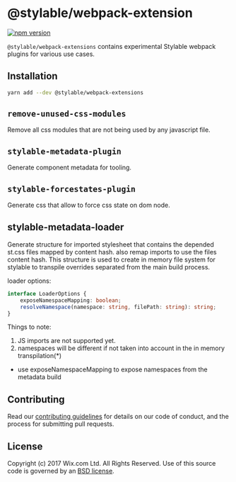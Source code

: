 # @stylable/webpack-extension

[![npm version](https://img.shields.io/npm/v/@stylable/webpack-extensions.svg)](https://www.npmjs.com/package/@stylable/webpack-extensions)

`@stylable/webpack-extensions` contains experimental Stylable webpack plugins for various use cases.

## Installation
```sh
yarn add --dev @stylable/webpack-extensions
```

## `remove-unused-css-modules`

Remove all css modules that are not being used by any javascript file.

## `stylable-metadata-plugin`

Generate component metadata for tooling.

## `stylable-forcestates-plugin`

Generate css that allow to force css state on dom node.

## stylable-metadata-loader

Generate structure for imported stylesheet that contains the depended st.css files mapped by content hash. also remap imports to use the files content hash. This structure is used to create in memory file system for stylable to transpile overrides separated from the main build process.

loader options:
```ts
interface LoaderOptions {
    exposeNamespaceMapping: boolean;
    resolveNamespace(namespace: string, filePath: string): string;
}
```
Things to note:

1. JS imports are not supported yet.
2. namespaces will be different if not taken into account in the in memory transpilation(*)

* use exposeNamespaceMapping to expose namespaces from the metadata build

## Contributing

Read our [contributing guidelines](../../CONTRIBUTING.md) for details on our code of conduct, and the process for submitting pull requests.

## License
Copyright (c) 2017 Wix.com Ltd. All Rights Reserved. Use of this source code is governed by an [BSD license](./LICENSE).



